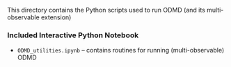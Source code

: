 This directory contains the Python scripts used to run ODMD (and its multi-observable extension)

### Included Interactive Python Notebook

- `ODMD_utilities.ipynb` – contains routines for running (multi-observable) ODMD 


